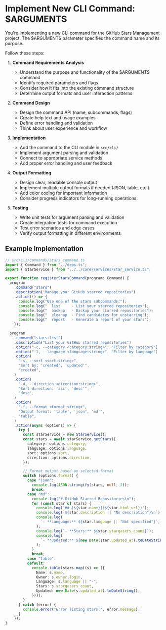 # Implement New CLI Command: $ARGUMENTS

You're implementing a new CLI command for the GitHub Stars Management project.
The $ARGUMENTS parameter specifies the command name and its purpose.

Follow these steps:

1. **Command Requirements Analysis**
   - Understand the purpose and functionality of the $ARGUMENTS command
   - Identify required parameters and flags
   - Consider how it fits into the existing command structure
   - Determine output formats and user interaction patterns

2. **Command Design**
   - Design the command API (name, subcommands, flags)
   - Create help text and usage examples
   - Define error handling and validation
   - Think about user experience and workflow

3. **Implementation**
   - Add the command to the CLI module in `src/cli/`
   - Implement argument parsing and validation
   - Connect to appropriate service methods
   - Add proper error handling and user feedback

4. **Output Formatting**
   - Design clear, readable console output
   - Implement multiple output formats if needed (JSON, table, etc.)
   - Add color coding for important information
   - Consider progress indicators for long-running operations

5. **Testing**
   - Write unit tests for argument parsing and validation
   - Create integration tests for command execution
   - Test error scenarios and edge cases
   - Verify output formatting in different environments

## Example Implementation

```typescript
// src/cli/commands/stars_command.ts
import { Command } from "../deps.ts";
import { StarService } from "../../core/services/star_service.ts";

export function registerStarsCommand(program: Command) {
  program
    .command("stars")
    .description("Manage your GitHub starred repositories")
    .action(() => {
      console.log("Use one of the stars subcommands:");
      console.log("  list     - List your starred repositories");
      console.log("  backup   - Backup your starred repositories");
      console.log("  cleanup  - Find candidates for unstarring");
      console.log("  report   - Generate a report of your stars");
    });

  program
    .command("stars:list")
    .description("List your GitHub starred repositories")
    .option("-c, --category <category:string>", "Filter by category")
    .option("-l, --language <language:string>", "Filter by language")
    .option(
      "-s, --sort <sort:string>",
      "Sort by: 'created', 'updated'",
      "created",
    )
    .option(
      "-d, --direction <direction:string>",
      "Sort direction: 'asc', 'desc'",
      "desc",
    )
    .option(
      "-f, --format <format:string>",
      "Output format: 'table', 'json', 'md'",
      "table",
    )
    .action(async (options) => {
      try {
        const starService = new StarService();
        const stars = await starService.getStars({
          category: options.category,
          language: options.language,
          sort: options.sort,
          direction: options.direction,
        });

        // Format output based on selected format
        switch (options.format) {
          case "json":
            console.log(JSON.stringify(stars, null, 2));
            break;
          case "md":
            console.log("# GitHub Starred Repositories\n");
            for (const star of stars) {
              console.log(`## [${star.name}](${star.html_url})`);
              console.log(`${star.description || "No description"}\n`);
              console.log(
                `- **Language:** ${star.language || "Not specified"}`,
              );
              console.log(`- **Stars:** ${star.stargazers_count}`);
              console.log(
                `- **Updated:** ${new Date(star.updated_at).toDateString()}\n`,
              );
            }
            break;
          case "table":
          default:
            console.table(stars.map((s) => ({
              Name: s.name,
              Owner: s.owner.login,
              Language: s.language || "-",
              Stars: s.stargazers_count,
              Updated: new Date(s.updated_at).toDateString(),
            })));
        }
      } catch (error) {
        console.error("Error listing stars:", error.message);
      }
    });
}
```
